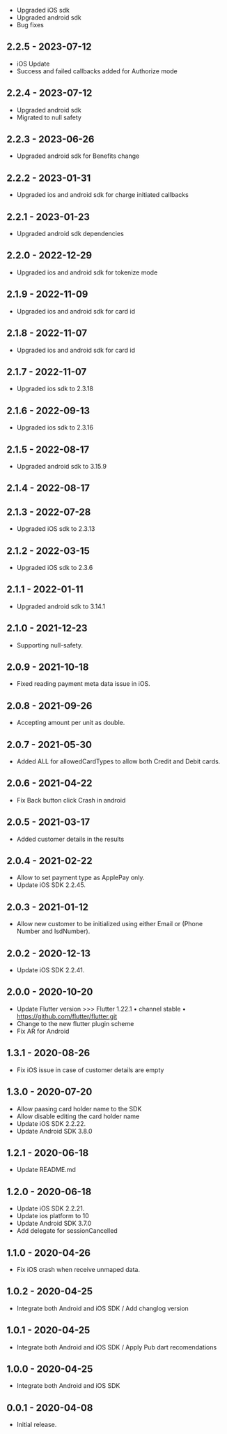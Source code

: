 - Upgraded iOS sdk
- Upgraded android sdk
- Bug fixes
## 2.2.5 - 2023-07-12

- iOS Update
- Success and failed callbacks added for Authorize mode
## 2.2.4 - 2023-07-12

- Upgraded android sdk
- Migrated to null safety
## 2.2.3 - 2023-06-26

- Upgraded android sdk for Benefits change
## 2.2.2 - 2023-01-31

- Upgraded ios and android sdk for charge initiated callbacks
## 2.2.1 - 2023-01-23

- Upgraded android sdk dependencies
## 2.2.0 - 2022-12-29

- Upgraded ios and android sdk for tokenize mode
## 2.1.9 - 2022-11-09

- Upgraded ios and android sdk for card id
## 2.1.8 - 2022-11-07

- Upgraded ios and android sdk for card id
## 2.1.7 - 2022-11-07

- Upgraded ios sdk to 2.3.18
## 2.1.6 - 2022-09-13

- Upgraded ios sdk to 2.3.16
## 2.1.5 - 2022-08-17

- Upgraded android sdk to 3.15.9
## 2.1.4 - 2022-08-17

## 2.1.3 - 2022-07-28

- Upgraded iOS sdk to 2.3.13
## 2.1.2 - 2022-03-15

- Upgraded iOS sdk to 2.3.6
## 2.1.1 - 2022-01-11

- Upgraded android sdk to 3.14.1
## 2.1.0 - 2021-12-23

- Supporting null-safety.
## 2.0.9 - 2021-10-18

- Fixed reading payment meta data issue in iOS.
## 2.0.8 - 2021-09-26

- Accepting amount per unit as double.

## 2.0.7 - 2021-05-30

- Added ALL for allowedCardTypes to allow both Credit and Debit cards.

## 2.0.6 - 2021-04-22

- Fix Back button click Crash in android

## 2.0.5 - 2021-03-17

- Added customer details in the results

## 2.0.4 - 2021-02-22

- Allow to set payment type as ApplePay only.
- Update iOS SDK 2.2.45.

## 2.0.3 - 2021-01-12

- Allow new customer to be initialized using either Email or (Phone Number and IsdNumber).

## 2.0.2 - 2020-12-13

- Update iOS SDK 2.2.41.

## 2.0.0 - 2020-10-20

- Update Flutter version  >>> Flutter 1.22.1 • channel stable • https://github.com/flutter/flutter.git
- Change to the new flutter plugin scheme
- Fix AR for Android


## 1.3.1 - 2020-08-26

- Fix iOS issue in case of customer details are empty

## 1.3.0 - 2020-07-20

- Allow paasing card holder name to the SDK
- Allow disable editing the card holder name
- Update iOS SDK 2.2.22.
- Update Android SDK 3.8.0

## 1.2.1 - 2020-06-18

- Update README.md

## 1.2.0 - 2020-06-18

- Update iOS SDK 2.2.21.
- Update ios platform to 10
- Update Android SDK 3.7.0
- Add delegate for sessionCancelled

## 1.1.0 - 2020-04-26

- Fix iOS crash when receive unmaped data.

## 1.0.2 - 2020-04-25

- Integrate both Android and iOS SDK / Add changlog version

## 1.0.1 - 2020-04-25

- Integrate both Android and iOS SDK / Apply Pub dart recomendations

## 1.0.0 - 2020-04-25

- Integrate both Android and iOS SDK

## 0.0.1 - 2020-04-08

- Initial release.
